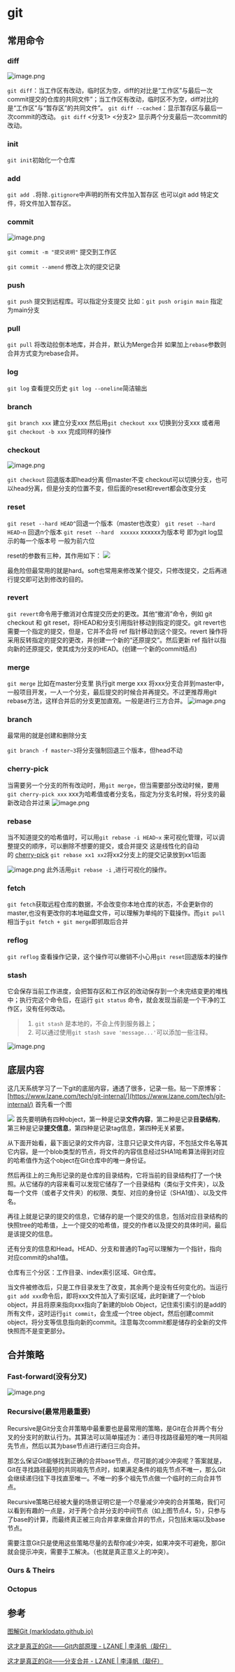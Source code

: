 # git



## 常用命令
### diff
![image.png](https://cdn.jsdelivr.net/gh/vllbc/img4blog//image/20240213213553.png)


`git diff`：当工作区有改动，临时区为空，diff的对比是“工作区”与最后一次commit提交的仓库的共同文件”；当工作区有改动，临时区不为空，diff对比的是“工作区”与“暂存区”的共同文件”。
`git diff --cached`：显示暂存区与最后一次commit的改动。
`git diff` <分支1> <分支2> 显示两个分支最后一次commit的改动。

### init
`git init`初始化一个仓库


### add 
 `git add .`将除`.gitignore`中声明的所有文件加入暂存区
 也可以git add 特定文件，将文件加入暂存区。

### commit
![image.png](https://cdn.jsdelivr.net/gh/vllbc/img4blog//image/20240213213418.png)

`git commit -m "提交说明"` 提交到工作区

`git commit --amend` 修改上次的提交记录

### push
`git push` 提交到远程库。可以指定分支提交
比如：`git push origin main` 指定为main分支

### pull

`git pull` 将改动拉倒本地库，并合并，默认为Merge合并
如果加上`rebase`参数则合并方式变为rebase合并。

### log
`git log` 查看提交历史
`git log --oneline`简洁输出


### branch

`git branch xxx` 建立分支xxx
然后用`git checkout xxx` 切换到分支xxx
或者用`git checkout -b xxx` 完成同样的操作


### checkout
![image.png](https://cdn.jsdelivr.net/gh/vllbc/img4blog//image/20240213213618.png)

`git checkout` 回退版本即head分离 但master不变
checkout可以切换分支，也可以head分离，但是分支的位置不变，但后面的reset和revert都会改变分支

### reset

`git reset --hard HEAD^`回退一个版本（master也改变）
`git reset --hard HEAD~n` 回退n个版本
`git reset --hard  xxxxxx`  xxxxxx为版本号 即为git log显示的每一个版本号 一般为前六位

reset的参数有三种，其作用如下：
![](https://cdn.jsdelivr.net/gh/vllbc/img4blog//image/Pasted%20image%2020220830163125.png)

最危险但最常用的就是hard。soft也常用来修改某个提交，只修改提交，之后再进行提交即可达到修改的目的。

### revert
`git revert`命令用于撤消对仓库提交历史的更改。其他“撤消”命令，例如 git checkout 和 git reset，将HEAD和分支引用指针移动到指定的提交。git revert也需要一个指定的提交，但是，它并不会将 ref 指针移动到这个提交。revert 操作将采用反转指定的提交的更改，并创建一个新的“还原提交”。然后更新 ref 指针以指向新的还原提交，使其成为分支的HEAD。(创建一个新的commit结点)

### merge
 `git merge` 比如在master分支里 执行git merge xxx 将xxx分支合并到master中，一般项目开发，一人一个分支，最后提交的时候合并再提交。不过更推荐用git rebase方法，这样合并后的分支更加直观。一般是进行三方合并。
![image.png](https://cdn.jsdelivr.net/gh/vllbc/img4blog//image/20250609130322.png)

### branch
最常用的就是创建和删除分支

`git branch -f master~3`将分支强制回退三个版本，但head不动


### cherry-pick
当需要另一个分支的所有改动时，用`git merge`，但当需要部分改动时候，要用`git cherry-pick xxx`   xxx为哈希值或者分支名，指定为分支名时候，将分支的最新改动合并过来
![image.png](https://cdn.jsdelivr.net/gh/vllbc/img4blog//image/20240213213806.png)


### rebase
当不知道提交的哈希值时，可以用`git rebase -i HEAD~x` 来可视化管理，可以调整提交的顺序，可以删除不想要的提交，或合并提交
这是线性化的自动的 [cherry-pick](https://marklodato.github.io/visual-git-guide/index-zh-cn.html#cherry-pick)
`git rebase xx1 xx2`将xx2分支上的提交记录放到xx1后面

![image.png](https://cdn.jsdelivr.net/gh/vllbc/img4blog//image/20240213213834.png)
此外活用`git rebase -i` ,进行可视化的操作。
### fetch
`git fetch`获取远程仓库的数据，不会改变你本地仓库的状态，不会更新你的master,也没有更改你的本地磁盘文件，可以理解为单纯的下载操作。而`git pull`相当于`git fetch + git merge`即抓取后合并

### reflog
`git reflog` 查看操作记录，这个操作可以撤销不小心用`git reset`回退版本的操作

### stash
它会保存当前工作进度，会把暂存区和工作区的改动保存到一个未完结变更的堆栈中；执行完这个命令后，在运行 `git status` 命令，就会发现当前是一个干净的工作区，没有任何改动。

> 1. `git stash` 是本地的，不会上传到服务器上；
> 2. 可以通过使用`git stash save 'message...'`可以添加一些注释。

![image.png](https://cdn.jsdelivr.net/gh/vllbc/img4blog//image/20250607104713.png)


## 底层内容

这几天系统学习了一下git的底层内容，通透了很多，记录一些。贴一下原博客：[https://www.lzane.com/tech/git-internal/](https://www.lzane.com/tech/git-internal/)
首先看一个图

![](https://cdn.jsdelivr.net/gh/vllbc/img4blog//image/Pasted%20image%2020221113190157.png)
首先要明确有四种object，第一种是记录**文件内容**，第二种是记录**目录结构**，第三种是记录**提交信息**，第四种是记录tag信息，第四种无关紧要。

从下面开始看，最下面记录的文件内容，注意只记录文件内容，不包括文件名等其它内容。是一个blob类型的节点，将文件的内容信息经过SHA1哈希算法得到对应的哈希值作为这个object在Git仓库中的唯一身份证。

然后再往上的三角形记录的是仓库的目录结构，它将当前的目录结构打了一个快照。从它储存的内容来看可以发现它储存了一个目录结构（类似于文件夹），以及每一个文件（或者子文件夹）的权限、类型、对应的身份证（SHA1值）、以及文件名。

再往上就是记录的提交的信息，它储存的是一个提交的信息，包括对应目录结构的快照tree的哈希值，上一个提交的哈希值，提交的作者以及提交的具体时间，最后是该提交的信息。

还有分支的信息和Head。HEAD、分支和普通的Tag可以理解为一个指针，指向对应commit的sha1值。

仓库有三个分区：工作目录、index索引区域、Git仓库。

当文件被修改后，只是工作目录发生了改变，其余两个是没有任何变化的。当运行`git add xxx`命令后，即将xxx文件加入了索引区域，此时新建了一个blob object，并且将原来指向xxx指向了新建的blob Object，记住索引索引的是add的所有文件，这时运行`git commit`，会生成一个tree object，然后创建commit object，将分支等信息指向新的commit。注意每次commit都是储存的全新的文件快照而不是变更部分。

## 合并策略

### Fast-forward(没有分叉)
![image.png](https://cdn.jsdelivr.net/gh/vllbc/img4blog//image/20250609132758.png)

### Recursive(最常用最重要)

Recursive是Git分支合并策略中最重要也是最常用的策略，是Git在合并两个有分叉的分支时的默认行为。其算法可以简单描述为：递归寻找路径最短的唯一共同祖先节点，然后以其为base节点进行递归三向合并。

那怎么保证Git能够找到正确的合并base节点，尽可能的减少冲突呢？答案就是，Git在寻找路径最短的共同祖先节点时，如果满足条件的祖先节点不唯一，那么Git会继续递归往下寻找直至唯一。不唯一的多个祖先节点做一个临时的三向合并节点。

Recursive策略已经被大量的场景证明它是一个尽量减少冲突的合并策略，我们可以看到有趣的一点是，对于两个合并分支的中间节点（如上图节点4，5），只参与了base的计算，而最终真正被三向合并拿来做合并的节点，只包括末端以及base节点。

需要注意Git只是使用这些策略尽量的去帮你减少冲突，如果冲突不可避免，那Git就会提示冲突，需要手工解决。（也就是真正意义上的冲突）。
### Ours & Theirs
### Octopus
## 参考

[图解Git (marklodato.github.io)](https://marklodato.github.io/visual-git-guide/index-zh-cn.html#reset)

[这才是真正的Git——Git内部原理 - LZANE | 李泽帆（靓仔）](https://www.lzane.com/tech/git-internal/)

[这才是真正的Git——分支合并 - LZANE \| 李泽帆（靓仔）](https://www.lzane.com/tech/git-merge/)
